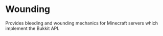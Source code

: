 # Wounding
Provides bleeding and wounding mechanics for Minecraft servers which implement the Bukkit API.